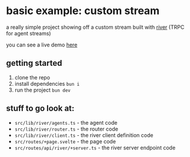 # basic example: custom stream

a really simple project showing off a custom stream built with [river](https://github.com/bmdavis419/river) (TRPC for agent streams)

you can see a live demo [here](https://river-example-basic-custom.vercel.app/)

## getting started

1. clone the repo
2. install dependencies `bun i`
3. run the project `bun dev`

## stuff to go look at:

- `src/lib/river/agents.ts` - the agent code
- `src/lib/river/router.ts` - the router code
- `src/lib/river/client.ts` - the river client definition code
- `src/routes/+page.svelte` - the page code
- `src/routes/api/river/+server.ts` - the river server endpoint code
